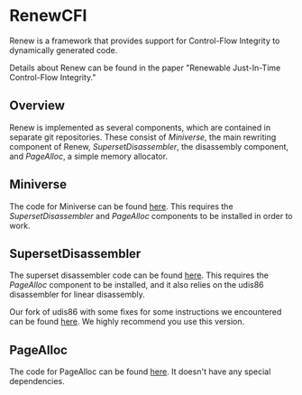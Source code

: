 # RenewCFI
Renew is a framework that provides support for Control-Flow Integrity to dynamically generated code.

Details about Renew can be found in the paper "Renewable Just-In-Time Control-Flow Integrity."

## Overview

Renew is implemented as several components, which are contained in separate git repositories.
These consist of *Miniverse*, the main rewriting component of Renew, *SupersetDisassembler*, the disassembly component, and *PageAlloc*, a simple memory allocator.

## Miniverse

The code for Miniverse can be found [here](https://github.com/SoftwareLanguagesSecurityLab/RenewCFI-Miniverse).  This requires the *SupersetDisassembler* and *PageAlloc* components to be installed in order to work.

## SupersetDisassembler

The superset disassembler code can be found [here](https://github.com/SoftwareLanguagesSecurityLab/RenewCFI-SupersetDisassembler).  This requires the *PageAlloc* component to be installed, and it also relies on the udis86 disassembler for linear disassembly.

Our fork of udis86 with some fixes for some instructions we encountered can be found [here](https://github.com/SoftwareLanguagesSecurityLab/udis86).  We highly recommend you use this version.

## PageAlloc

The code for PageAlloc can be found [here](https://github.com/SoftwareLanguagesSecurityLab/RenewCFI-PageAlloc).  It doesn't have any special dependencies.
